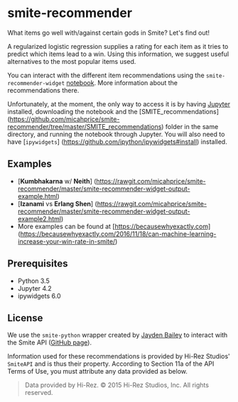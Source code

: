 # smite-recommender

What items go well with/against certain gods in Smite? Let's find out!


A regularized logistic regression supplies a rating for each item as it tries to predict which items lead to a win. Using this information, we suggest useful alternatives to the most popular items used.

You can interact with the different item recommendations using the `smite-recommender-widget` [notebook](https://github.com/micahprice/smite-recommender/blob/master/smite-recommender-widget.ipynb). More information about the recommendations there.

Unfortunately, at the moment, the only way to access it is by having [Jupyter](http://jupyter.org/) installed, downloading the notebook and the [SMITE_recommendations] (https://github.com/micahprice/smite-recommender/tree/master/SMITE_recommendations) folder in the same directory, and running the notebook through Jupyter. You will also need to have [`ipywidgets`] (https://github.com/ipython/ipywidgets#install) installed.



## Examples
- [**Kumbhakarna** w/ **Neith**] (https://rawgit.com/micahprice/smite-recommender/master/smite-recommender-widget-output-example.html)
- [**Izanami** vs **Erlang Shen**] (https://rawgit.com/micahprice/smite-recommender/master/smite-recommender-widget-output-example2.html)
- More examples can be found at [https://becausewhyexactly.com] (https://becausewhyexactly.com/2016/11/18/can-machine-learning-increase-your-win-rate-in-smite/)


## Prerequisites
- Python 3.5
- Jupyter 4.2
- ipywidgets 6.0


## License
 We use the `smite-python` wrapper created by [Jayden Bailey](http://twitter.com/jaydenkieran) to interact with the Smite API ([GitHub page](http://github.com/jaydenkieran/smite-python)).

Information used for these recommendations is provided by Hi-Rez Studios' `SmiteAPI` and is thus their property. According to Section 11a of the API Terms of Use, you must attribute any data provided as below.

> Data provided by Hi-Rez. © 2015 Hi-Rez Studios, Inc. All rights reserved.
